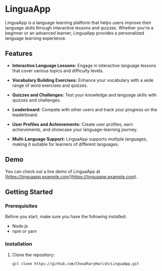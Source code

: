 # LinguaApp

LinguaApp is a language learning platform that helps users improve their language skills through interactive lessons and quizzes. Whether you're a beginner or an advanced learner, LinguaApp provides a personalized language learning experience.

## Features

- **Interactive Language Lessons:** Engage in interactive language lessons that cover various topics and difficulty levels.

- **Vocabulary Building Exercises:** Enhance your vocabulary with a wide range of word exercises and quizzes.

- **Quizzes and Challenges:** Test your knowledge and language skills with quizzes and challenges.

- **Leaderboard:** Compete with other users and track your progress on the leaderboard.

- **User Profiles and Achievements:** Create user profiles, earn achievements, and showcase your language-learning journey.

- **Multi-Language Support:** LinguaApp supports multiple languages, making it suitable for learners of different languages.

## Demo

You can check out a live demo of LinguaApp at [https://linguaapp.example.com](https://linguaapp.example.com).

## Getting Started

### Prerequisites

Before you start, make sure you have the following installed:

- Node.js
- npm or yarn

### Installation

1. Clone the repository:

   ```bash
   git clone https://github.com/ChoudharyHarish/LinguaApp.git
